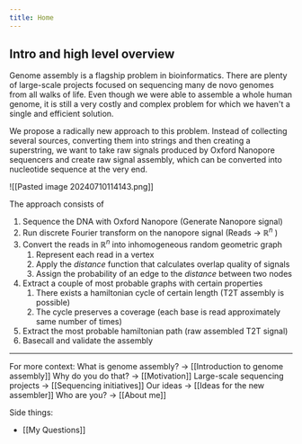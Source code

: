 ```yaml
---
title: Home
---
```

## Intro and high level overview
Genome assembly is a flagship problem in bioinformatics. There are plenty of large-scale projects focused on sequencing many de novo genomes from all walks of life. Even though we were able to assemble a whole human genome, it is still a very costly and complex problem for which we haven't a single and efficient solution.

We propose a radically new approach to this problem. Instead of collecting several sources, converting them into strings and then creating a superstring, we want to take raw signals produced by Oxford Nanopore sequencers and create raw signal assembly, which can be converted into nucleotide sequence at the very end.

![[Pasted image 20240710114143.png]]

The approach consists of
1. Sequence the DNA with Oxford Nanopore (Generate Nanopore signal)
2. Run discrete Fourier transform on the nanopore signal (Reads → $\mathbb{R}^n$ )
3. Convert the reads in $\mathbb{R}^n$ into inhomogeneous random geometric graph
	1. Represent each read in a vertex
	2. Apply the *distance* function that calculates overlap quality of signals
	3. Assign the probability of an edge to the *distance* between two nodes
4. Extract a couple of most probable graphs with certain properties
	1. There exists a hamiltonian cycle of certain length (T2T assembly is possible)
	2. The cycle preserves a coverage (each base is read approximately same number of times)
5. Extract the most probable hamiltonian path (raw assembled T2T signal)
6. Basecall and validate the assembly 

___
For more context:
What is genome assembly? → [[Introduction to genome assembly]]
Why do you do that? → [[Motivation]]
Large-scale sequencing projects → [[Sequencing initiatives]]
Our ideas → [[Ideas for the new assembler]]
Who are you? → [[About me]]

Side things:
- [[My Questions]]
